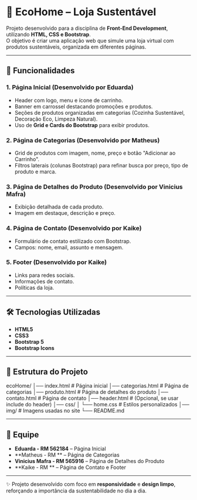 # 🛒 EcoHome – Loja Sustentável  

Projeto desenvolvido para a disciplina de **Front-End Development**, utilizando **HTML, CSS e Bootstrap**.  
O objetivo é criar uma aplicação web que simule uma loja virtual com produtos sustentáveis, organizada em diferentes páginas.  

---

## 🚀 Funcionalidades  

### 1. Página Inicial (Desenvolvido por **Eduarda**)  
- Header com logo, menu e ícone de carrinho.  
- Banner em carrossel destacando promoções e produtos.  
- Seções de produtos organizadas em categorias (Cozinha Sustentável, Decoração Eco, Limpeza Natural).  
- Uso de **Grid e Cards do Bootstrap** para exibir produtos.  

### 2. Página de Categorias (Desenvolvido por **Matheus**)  
- Grid de produtos com imagem, nome, preço e botão "Adicionar ao Carrinho".  
- Filtros laterais (colunas Bootstrap) para refinar busca por preço, tipo de produto e marca.  

### 3. Página de Detalhes do Produto (Desenvolvido por **Vinicius Mafra**)  
- Exibição detalhada de cada produto.  
- Imagem em destaque, descrição e preço.  

### 4. Página de Contato  (Desenvolvido por **Kaike**) 
- Formulário de contato estilizado com Bootstrap.  
- Campos: nome, email, assunto e mensagem.  

### 5. Footer  (Desenvolvido por **Kaike**) 
- Links para redes sociais.  
- Informações de contato.  
- Políticas da loja.  

---

## 🛠️ Tecnologias Utilizadas  
- **HTML5**  
- **CSS3**  
- **Bootstrap 5**  
- **Bootstrap Icons**  

---

## 📂 Estrutura do Projeto  
  ecoHome/
  │── index.html # Página inicial
  │── categorias.html # Página de categorias
  │── produto.html # Página de detalhes do produto
  │── contato.html # Página de contato
  │── header.html # (Opcional, se usar include do header)
  │── css/
  │ └── home.css # Estilos personalizados
  │── img/ # Imagens usadas no site
  └── README.md
  
---

## 👥 Equipe  

- **Eduarda - RM 562184** – Página Inicial  
- **Matheus - RM ** – Página de Categorias  
- **Vinicius Mafra - RM 565916** – Página de Detalhes do Produto  
- **Kaike - RM ** – Página de Contato e Footer  

---

✨ Projeto desenvolvido com foco em **responsividade** e **design limpo**, reforçando a importância da sustentabilidade no dia a dia.  


